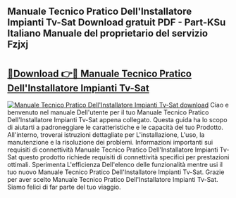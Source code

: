 ## Manuale Tecnico Pratico Dell'Installatore Impianti Tv-Sat Download gratuit PDF - Part-KSu Italiano Manuale del proprietario del servizio Fzjxj

# <h2><a href="http://dfgfwm0.blite.top/?on=Manuale+Tecnico+Pratico+Dell%27Installatore+Impianti+Tv-Sat">🔗Download 👉🔴 Manuale Tecnico Pratico Dell'Installatore Impianti Tv-Sat</a></h2>

[![Manuale Tecnico Pratico Dell'Installatore Impianti Tv-Sat download](https://i.imgur.com/lujVjoI.png)](http://dfgfwm0.blite.top/?on=Manuale+Tecnico+Pratico+Dell%27Installatore+Impianti+Tv-Sat)
Ciao e benvenuto nel manuale Dell'utente per il tuo Manuale Tecnico Pratico Dell'Installatore Impianti Tv-Sat appena collegato. Questa guida ha lo scopo di aiutarti a padroneggiare le caratteristiche e le capacità del tuo Prodotto. All'interno, troverai istruzioni dettagliate per L'installazione, L'uso, la manutenzione e la risoluzione dei problemi. Informazioni importanti sui requisiti di connettività Manuale Tecnico Pratico Dell'Installatore Impianti Tv-Sat questo prodotto richiede requisiti di connettività specifici per prestazioni ottimali. Sperimenta L'efficienza Dell'elenco delle funzionalità mentre usi il tuo nuovo Manuale Tecnico Pratico Dell'Installatore Impianti Tv-Sat. Grazie per aver scelto Manuale Tecnico Pratico Dell'Installatore Impianti Tv-Sat. Siamo felici di far parte del tuo viaggio.
